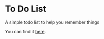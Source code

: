 # To Do List

A simple todo list to help you remember things

You can find it [here](https://iumoinfinium.github.io/todo).
